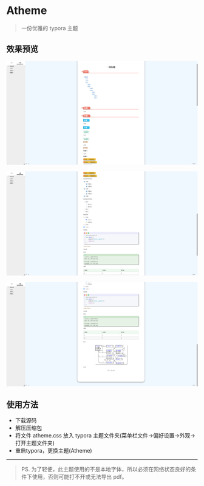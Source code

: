 # Atheme

> 一份优雅的 typora 主题

## 效果预览

<img src="./assets/image-20240101182341625.png" alt="image-20240101182341625" style="zoom:67%;" />

![image-20240101182349046](./assets/image-20240101182349046.png)

![image-20240101182354148](./assets/image-20240101182354148.png)

## 使用方法

- 下载源码
- 解压压缩包
- 将文件 atheme.css 放入 typora 主题文件夹(菜单栏文件->偏好设置->外观->打开主题文件夹)
- 重启typora，更换主题(Atheme)

---

> PS. 为了轻便，此主题使用的不是本地字体，所以必须在网络状态良好的条件下使用，否则可能打不开或无法导出 pdf。

